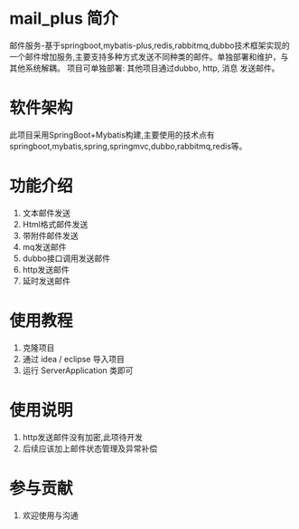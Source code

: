 

# mail_plus 简介
邮件服务-基于springboot,mybatis-plus,redis,rabbitmq,dubbo技术框架实现的一个邮件增加服务,主要支持多种方式发送不同种类的邮件。单独部署和维护，与其他系统解耦。
项目可单独部署: 其他项目通过dubbo, http, 消息 发送邮件。

# 软件架构
此项目采用SpringBoot+Mybatis构建,主要使用的技术点有springboot,mybatis,spring,springmvc,dubbo,rabbitmq,redis等。

# 功能介绍
1. 文本邮件发送
2. Html格式邮件发送
3. 带附件邮件发送
4. mq发送邮件
5. dubbo接口调用发送邮件
6. http发送邮件
7. 延时发送邮件

# 使用教程
1. 克隆项目
2. 通过 idea / eclipse 导入项目
3. 运行 ServerApplication 类即可


# 使用说明

1. http发送邮件没有加密,此项待开发
2. 后续应该加上邮件状态管理及异常补偿

# 参与贡献

1. 欢迎使用与沟通